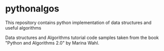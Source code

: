 # pythonalgos
This repository contains python implementation of data structures and useful algorithms

Data structures and Algorithms tutorial code samples taken from the book "Python and Algorithms 2.0" by Marina Wahl.
